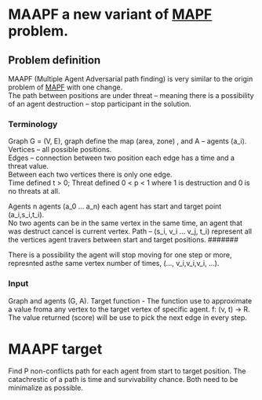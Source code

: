 # MAAPF a new variant of [MAPF][1] problem.

## Problem definition

MAAPF (Multiple Agent Adversarial path finding) is very similar to the origin problem of [MAPF][1] with one change.  
The path between positions are under threat – meaning there is a possibility of an agent destruction – stop participant in the solution.

### Terminology
Graph G = (V, E), graph define the map (area, zone) , and A – agents (a_i).  
Vertices – all possible positions.  
Edges – connection between two position each edge has a time and a threat value.   
        Between each two vertices there is only one edge.  
Time defined t > 0; Threat defined 0 < p < 1 where 1 is destruction and 0 is no threats at all.  

Agents n agents (a_0 … a_n) each agent has start and target point (a_i,s_i,t_i).  
No two agents can be in the same vertex in the same time, an agent that was destruct cancel is current vertex.
Path – (s_i, v_i … v_j, t_i) represent all the vertices agent travers between start and target positions.
#######

There is a possibility the agent will stop moving for one step or more, represnted asthe same vertex number of times, (…, v_i,v_i,v_i, …).

### Input 
Graph and agents (G, A).
Target function - The function use to approximate a value froma any vertex to the target vertex of specific agent.
f: (v, t) -> R.
The value returned (score) will be use to pick the next edge in every step.

# MAAPF target
Find P non-conflicts path for each agent from start to target position. 
The catachrestic of a path is time and survivability chance.
Both need to be minimalize as possible.

[1]: http://www0.cs.ucl.ac.uk/staff/D.Silver/web/Applications_files/coop-path-AIIDE.pdf
